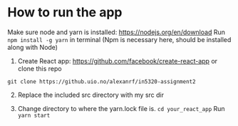 # How to run the app

Make sure node and yarn is installed:
https://nodejs.org/en/download
Run `npm install -g yarn` in terminal
(Npm is necessary here, should be installed along with Node)


1. Create React app: https://github.com/facebook/create-react-app
or clone this repo
```
git clone https://github.uio.no/alexanrf/in5320-assignment2
```

2. Replace the included src directory with my src dir

3. Change directory to where the yarn.lock file is.
`cd your_react_app`
Run `yarn start`

